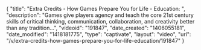 {
    "title": "Extra Credits - How Games Prepare You for Life - Education: ",
    "description": "Games give players agency and teach the core 21st century skills of critical thinking, communication, collaboration, and creativity better than any tradition...",
    "videoid": "191847",
    "date_created": "1406055181",
    "date_modified": "1418181775",
    "type": "captivate",
    "layout": "video",
    "url": "\/v\/extra-credits-how-games-prepare-you-for-life-education\/191847"
}
